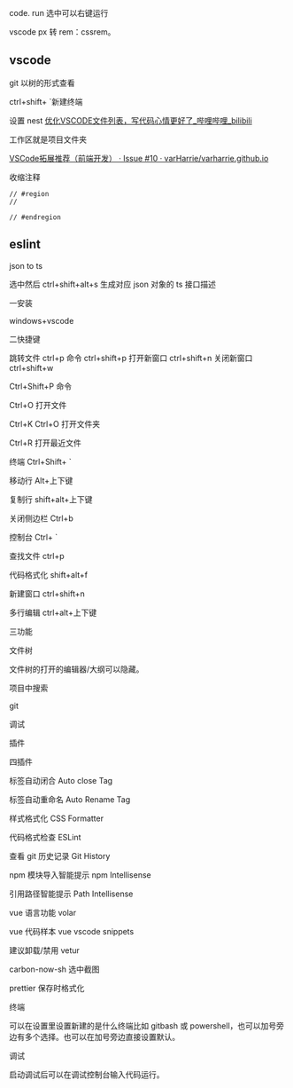 code. run 选中可以右键运行

vscode px 转 rem：cssrem。  

## vscode
git 以树的形式查看

ctrl+shift+ \`新建终端

设置
nest
[优化VSCODE文件列表，写代码心情更好了_哔哩哔哩_bilibili](https://www.bilibili.com/video/BV1im4y1y73X/?spm_id_from=333.1007.tianma.6-1-23.click&vd_source=a192bbc2c82b7725cd9d5149075acda1)

工作区就是项目文件夹

[VSCode拓展推荐（前端开发） · Issue #10 · varHarrie/varharrie.github.io](https://github.com/varHarrie/varharrie.github.io/issues/10)

收缩注释
```
// #region
//

// #endregion
```

## eslint

json to ts

选中然后 ctrl+shift+alt+s 生成对应 json 对象的 ts 接口描述

一安装

windows+vscode

二快捷键

跳转文件 ctrl+p
命令 ctrl+shift+p
打开新窗口 ctrl+shift+n
关闭新窗口 ctrl+shift+w

Ctrl+Shift+P 命令

Ctrl+O 打开文件

Ctrl+K Ctrl+O 打开文件夹

Ctrl+R 打开最近文件

终端 Ctrl+Shift+ `

移动行 Alt+上下键

复制行 shift+alt+上下键

关闭侧边栏 Ctrl+b

控制台 Ctrl+ `

查找文件 ctrl+p

代码格式化 shift+alt+f

新建窗口 ctrl+shift+n

多行编辑 ctrl+alt+上下键

三功能

文件树

文件树的打开的编辑器/大纲可以隐藏。

项目中搜索

git

调试

插件

四插件

标签自动闭合 Auto close Tag

标签自动重命名 Auto Rename Tag

样式格式化 CSS Formatter

代码格式检查 ESLint

查看 git 历史记录 Git History

npm 模块导入智能提示 npm Intellisense

引用路径智能提示 Path Intellisense

vue 语言功能 volar

vue 代码样本 vue vscode snippets

建议卸载/禁用 vetur

carbon-now-sh 选中截图

prettier 保存时格式化



终端

可以在设置里设置新建的是什么终端比如 gitbash 或 powershell，也可以加号旁边有多个选择。也可以在加号旁边直接设置默认。



调试

启动调试后可以在调试控制台输入代码运行。


